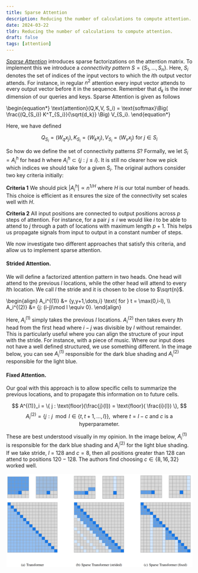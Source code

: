 ```yaml
---
title: Sparse Attention
description: Reducing the number of calculations to compute attention.
date: 2024-03-22
tldr: Reducing the number of calculations to compute attention.
draft: false
tags: [attention] 
---
```


[*Sparse Attention*](https://arxiv.org/pdf/1904.10509v1.pdf) introduces sparse factorizations on the attention matrix. To implement this we introduce a *connectivity pattern* $S = \{S_1,\dots,S_n\}$. Here, $S_i$ denotes the set of indices of the input vectors to which the $i$th output vector attends. For instance, in regular $n^2$ attention every input vector attends to every output vector before it in the sequence. Remember that $d_k$ is the inner dimension of our queries and keys. Sparse Attention is given as follows

\begin{equation*}
    \text{attention}(Q,K,V, S_i) = \text{softmax}\Big( \frac{(Q_{S_i}) K^T_{S_i}}{\sqrt{d_k}} \Big) V_{S_i}.
\end{equation*}

Here, we have defined 

$$ Q_{S_i} = (W_q x_j), K_{S_i} = (W_k x_j), V_{S_i} = (W_v x_j) \text{ for } j \in S_i $$ 

So how do we define the set of connectivity patterns $S$? Formally, we let $S_i = A_i^{h}$ for head $h$ where $A_i^{h} \subset \{j : j \leq i\}$. It is still no clearer how we pick which indices we should take for a given $S_i$. The original authors consider two key criteria initially:


**Criteria 1** 
We should pick $|A_i^h| \propto n^{1/H}$ where $H$ is our total number of heads. This choice is efficient as it ensures the size of the connectivity set scales well with $H$. 

**Criteria 2**
All input positions are connected to output positions across $p$ steps of attention. For instance, for a pair $j \leq i$ we would like $i$ to be able to attend to $j$ through a path of locations with maximum length $p+1$. This helps us propagate signals from input to output in a constant number of steps. 

We now investigate two different approaches that satisfy this criteria, and allow us to implement sparse attention. 

#### Strided Attention. 
We will define a factorized attention pattern in two heads. One head will attend to the previous $l$ locations, while the other head will attend to every $l$th location. We call $l$ the stride and it is chosen to be close to $\sqrt{n}$. 

\begin{align}
    A_i^{(1)} &= \{y,y+1,\dots,i\} \text{ for } t = \max(0,i-l), \\\\
    A_i^{(2)} &= \{j: (i-j)\mod l \equiv 0\}.
\end{align}

Here, $A_i^{(1)}$ simply takes the previous $l$ locations. $A_i^{(2)}$ then takes every $l$th head from the first head where $i-j$ was divisible by $l$ without remainder. This is particularly useful where you can align the structure of your input with the stride. For instance, with a piece of music. Where our input does not have a well defined structured, we use something different. In the image below, you can see $A_i^{(1)}$ responsible for the dark blue shading and $A_i^{(2)}$ responsible for the light blue.

#### Fixed Attention. 
Our goal with this approach is to allow specific cells to summarize the previous locations, and to propagate this information on to future cells.

$$ A^{(1)}_i = \{ j : \text{floor}(\frac{j}{l}) = \text{floor}( \frac{i}{l}) \}, $$
$$ A^{(2)}_i = \{ j : j \mod l \in \{ t, t + 1, \dots, l \} \},  \text{ where } t = l - c \text{ and } c \text{ is a hyperparameter.} $$

These are best understood visually in my opinion. In the image below, $A_i^{(1)}$ is responsible for the dark blue shading and $A_i^{(2)}$ for the light blue shading. If we take stride, $l$ = 128 and $c=8$, then all positions greater than 128 can attend to positions $120-128$. The authors find choosing $c \in \{8,16,32\}$ worked well. 

![Sparse Attention Matrix](/img/sparse_attention.png)